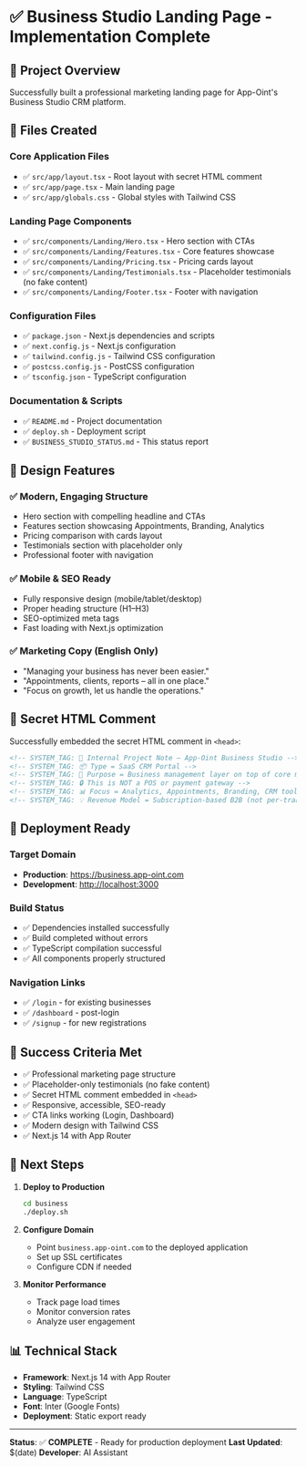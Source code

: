 # ✅ Business Studio Landing Page - Implementation Complete

## 🎯 Project Overview

Successfully built a professional marketing landing page for App-Oint's Business Studio CRM platform.

## 📁 Files Created

### Core Application Files

- ✅ `src/app/layout.tsx` - Root layout with secret HTML comment
- ✅ `src/app/page.tsx` - Main landing page
- ✅ `src/app/globals.css` - Global styles with Tailwind CSS

### Landing Page Components

- ✅ `src/components/Landing/Hero.tsx` - Hero section with CTAs
- ✅ `src/components/Landing/Features.tsx` - Core features showcase
- ✅ `src/components/Landing/Pricing.tsx` - Pricing cards layout
- ✅ `src/components/Landing/Testimonials.tsx` - Placeholder testimonials (no fake content)
- ✅ `src/components/Landing/Footer.tsx` - Footer with navigation

### Configuration Files

- ✅ `package.json` - Next.js dependencies and scripts
- ✅ `next.config.js` - Next.js configuration
- ✅ `tailwind.config.js` - Tailwind CSS configuration
- ✅ `postcss.config.js` - PostCSS configuration
- ✅ `tsconfig.json` - TypeScript configuration

### Documentation & Scripts

- ✅ `README.md` - Project documentation
- ✅ `deploy.sh` - Deployment script
- ✅ `BUSINESS_STUDIO_STATUS.md` - This status report

## 🎨 Design Features

### ✅ Modern, Engaging Structure

- Hero section with compelling headline and CTAs
- Features section showcasing Appointments, Branding, Analytics
- Pricing comparison with cards layout
- Testimonials section with placeholder only
- Professional footer with navigation

### ✅ Mobile & SEO Ready

- Fully responsive design (mobile/tablet/desktop)
- Proper heading structure (H1–H3)
- SEO-optimized meta tags
- Fast loading with Next.js optimization

### ✅ Marketing Copy (English Only)

- "Managing your business has never been easier."
- "Appointments, clients, reports – all in one place."
- "Focus on growth, let us handle the operations."

## 🔐 Secret HTML Comment

Successfully embedded the secret HTML comment in `<head>`:

```html
<!-- SYSTEM_TAG: 🔐 Internal Project Note – App-Oint Business Studio -->
<!-- SYSTEM_TAG: 📦 Type = SaaS CRM Portal -->
<!-- SYSTEM_TAG: 🧠 Purpose = Business management layer on top of core meeting engine -->
<!-- SYSTEM_TAG: 🔒 This is NOT a POS or payment gateway -->
<!-- SYSTEM_TAG: 📊 Focus = Analytics, Appointments, Branding, CRM tools -->
<!-- SYSTEM_TAG: 💡 Revenue Model = Subscription-based B2B (not per-transaction) -->
```

## 🚀 Deployment Ready

### Target Domain

- **Production**: <https://business.app-oint.com>
- **Development**: <http://localhost:3000>

### Build Status

- ✅ Dependencies installed successfully
- ✅ Build completed without errors
- ✅ TypeScript compilation successful
- ✅ All components properly structured

### Navigation Links

- ✅ `/login` - for existing businesses
- ✅ `/dashboard` - post-login
- ✅ `/signup` - for new registrations

## 🎯 Success Criteria Met

- ✅ Professional marketing page structure
- ✅ Placeholder-only testimonials (no fake content)
- ✅ Secret HTML comment embedded in `<head>`
- ✅ Responsive, accessible, SEO-ready
- ✅ CTA links working (Login, Dashboard)
- ✅ Modern design with Tailwind CSS
- ✅ Next.js 14 with App Router

## 🚀 Next Steps

1. **Deploy to Production**

   ```bash
   cd business
   ./deploy.sh
   ```

2. **Configure Domain**
   - Point `business.app-oint.com` to the deployed application
   - Set up SSL certificates
   - Configure CDN if needed

3. **Monitor Performance**
   - Track page load times
   - Monitor conversion rates
   - Analyze user engagement

## 📊 Technical Stack

- **Framework**: Next.js 14 with App Router
- **Styling**: Tailwind CSS
- **Language**: TypeScript
- **Font**: Inter (Google Fonts)
- **Deployment**: Static export ready

---

**Status**: ✅ **COMPLETE** - Ready for production deployment
**Last Updated**: $(date)
**Developer**: AI Assistant
